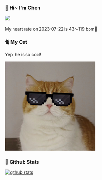### 👋 Hi~ I'm Chen 

![](https://komarev.com/ghpvc/?username=z1cheng&style=flat)

My heart rate on 2023-07-22 is 43～119 bpm💖

### 🐈 My Cat
Yep, he is so cool!

<img src="/images/mycat.jpg" width="300px" />

### 🧐 Github Stats
[![github stats](https://github-readme-stats.vercel.app/api?username=z1cheng&show_icons=true&theme=default)](https://github.com/anuraghazra/github-readme-stats)

